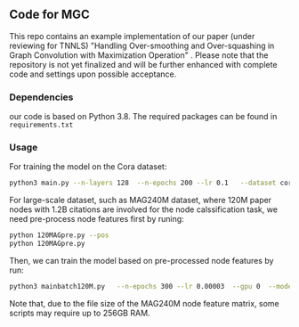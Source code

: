 ## Code for MGC

This repo contains an example implementation of our paper (under reviewing for TNNLS) "Handling Over-smoothing and Over-squashing in Graph Convolution with Maximization Operation" . Please note that the repository is not yet finalized and will be further enhanced with complete code and settings upon possible acceptance.


### Dependencies 
our code is based on Python 3.8. The required packages can be found in `requirements.txt`


### Usage

For training  the model on the Cora dataset:

```bash
python3 main.py --n-layers 128  --n-epochs 200 --lr 0.1   --dataset cora   --model MGC   --weight-decay 0.0003  --dropout1 0.4  --n-hid 32  --dropout2 0.4 --alpha 0.05
```


For large-scale dataset, such as MAG240M dataset, where 120M paper nodes with 1.2B citations are involved for the node calssification task, we need pre-process node features first by runing:

```bash
python 120MAGpre.py --pos 
python 120MAGpre.py 
```
Then, we can train the model based on pre-processed node features by run:

``` bash
python3 mainbatch120M.py   --n-epochs 300 --lr 0.00003  --gpu 0  --model MGC   --weight-decay 0.00000  --dropout1 0.1 --dropout2 0.1  --n-hid 2048 --alpha 0.05
```

Note that, due to the file size of the MAG240M node feature matrix, some scripts may require up to 256GB RAM.